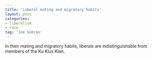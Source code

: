 ```yaml
---
title: 'Liberal mating and migratory habits'
layout: post
categories:
- liberalism
- race
tag: 'Joe Sobran'
---
```


In their mating and migratory habits, liberals are indistinguishable from members of the Ku Klux Klan.